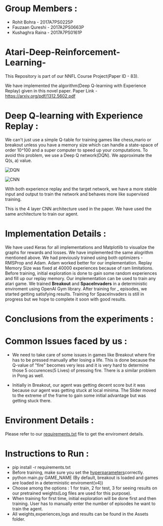 # Group Members :

* Rohit Bohra - 2017A7PS0225P
* Fauzaan Qureshi - 2017A2PS0663P
* Kushaghra Raina - 2017A7PS0161P

# Atari-Deep-Reinforcement-Learning-

This Repository is part of our NNFL Course Project(Paper ID - 83). 

We have implemented the algorithm(Deep Q-learning with Experience Replay) given in this novel paper.
Paper Link - https://arxiv.org/pdf/1312.5602.pdf

# Deep Q-learning with Experience Replay :
We can't just use a simple Q-table for training games like chess,mario or breakout unless you have a memory size which can handle a state-space of order 10^100 and a super computer to speed up your computations. To avoid this problem, we use a Deep Q network(DQN). We approximate the Q(s, a) value.

![DQN](https://github.com/geeky-wizard/Atari-Deep-Reinforcement-Learning-/blob/master/Assets/Others/DQN_Algorithm.png)

![CNN](https://github.com/geeky-wizard/Atari-Deep-Reinforcement-Learning-/blob/master/Assets/Others/CNN.png)

With both experience replay and the target network, we have a more stable input and output to train the network and behaves more like supervised training.

This is the 4 layer CNN architecture used in the paper. We have used the same architecture to train our agent.

# Implementation Details :
We have used Keras for all implementations and Matplotlib to visualize the graphs for rewards and losses. We have implemented the same alogrithm mentioned above. We had previously trained using both optimizers - RMSProp and Adam. Adam worked better for our implementation. Replay Memory Size was fixed at 40000 experiences because of ram limitations. Before training, initial exploration is done to gain some random experiences and fill up our replay memory. Our implementation can be used to train any atari game. We trained **Breakout** and **SpaceInvaders** in a deterministic enviroment using OpenAI Gym library. After training for _ episodes, we started getting satisfying results. Training for SpaceInvaders is still in progress but we hope to complete it soon with good results.

# Conclusions from the experiments :

# Common Issues faced by us :

* We need to take care of some issues in games like Breakout where fire has to be pressed manually after losing a life. This is done because the Q-value of "fire" becomes very less and it is very hard to determine those 5 occurences(5 Lives) of pressing fire. There is a similar problem in Pong as well.

* Initially in Breakout, our agent was getting decent score but it was because our agent was getting stuck at local minima. The Slider moved to the extreme of the frame to gain some initial advantage but was getting stuck there.

# Environment Details :
Please refer to our [requirements.txt](https://github.com/geeky-wizard/Atari-Deep-Reinforcement-Learning-/blob/master/Assets/Others/requirements.txt) file to get the enviroment details.

# Instructions to Run :

* pip install -r requirements.txt
* Before training, make sure you set the [hyperparameters](https://github.com/geeky-wizard/Atari-Deep-Reinforcement-Learning/blob/master/hyperparameters.py)correctly.
* python main.py GAME_NAME (By default, breakout is loaded and games are loaded in a deterministic enviroment(v4))
* Choose among the options : 1 for train, 2 for test, 3 for seeing results on our pretrained weights(Log files are used for this purpose).
* When training for first time, initial exploration will be done first and then training. User has to manually enter the number of episodes he want to train the agent.
* All weights,experiences,logs and results can be found in the Assets folder.
